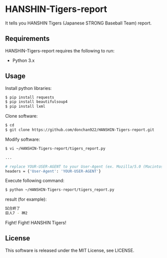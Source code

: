 # HANSHIN-Tigers-report
It tells you HANSHIN Tigers (Japanese STRONG Baseball Team) report.

## Requirements
HANSHIN-Tigers-report requires the following to run:

- Python 3.x

## Usage
Install python libraries:
```bash
$ pip install requests
$ pip install beautifulsoup4
$ pip install lxml
```

Clone software:
```bash
$ cd
$ git clone https://github.com/donchan922/HANSHIN-Tigers-report.git
```

Modify software:
```bash
$ vi ~/HANSHIN-Tigers-report/tigers_report.py

...

# replace YOUR-USER-AGENT to your User-Agent (ex. Mozilla/5.0 (Macintosh; Intel Mac OS X 10_13_3) AppleWebKit/537.36 (KHTML, like Gecko) Chrome/64.0.3282.167 Safari/537.36)
headers = {'User-Agent': 'YOUR-USER-AGENT'}
```

Execute following command:
```bash
$ python ~/HANSHIN-Tigers-report/tigers_report.py
```

result (for example):
```bash
試合終了
巨人7 - 神2
```
Fight! Fight! HANSHIN Tigers!

## License
This software is released under the MIT License, see LICENSE.
